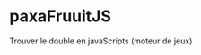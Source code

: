 # paxaFruuitJS
Trouver le double en javaScripts  (moteur de jeux)
<script>
  co,sole.log("---");
  </script>
